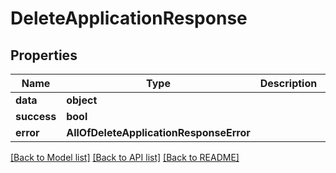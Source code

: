 # DeleteApplicationResponse

## Properties
Name | Type | Description | Notes
------------ | ------------- | ------------- | -------------
**data** | **object** |  | [optional] 
**success** | **bool** |  | [optional] 
**error** | **AllOfDeleteApplicationResponseError** |  | [optional] 

[[Back to Model list]](../README.md#documentation-for-models) [[Back to API list]](../README.md#documentation-for-api-endpoints) [[Back to README]](../README.md)

